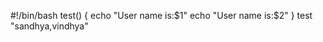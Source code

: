 #!/bin/bash
test()
{
    echo "User name is:$1"
    echo "User name is:$2"
}
test "sandhya,vindhya"
